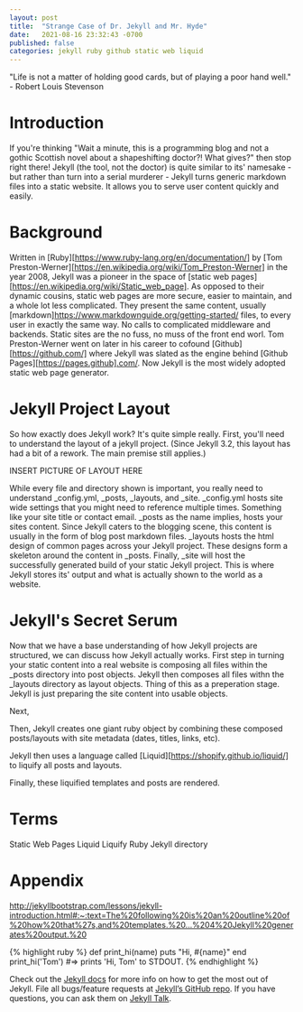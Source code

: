 ```yaml
---
layout: post
title:  "Strange Case of Dr. Jekyll and Mr. Hyde"
date:   2021-08-16 23:32:43 -0700
published: false
categories: jekyll ruby github static web liquid
---
```


"Life is not a matter of holding good cards, but of playing a poor hand well." - Robert Louis Stevenson

# Introduction
If you're thinking "Wait a minute, this is a programming blog and not a gothic Scottish novel about a shapeshifting doctor?! What gives?" then stop right there!
Jekyll (the tool, not the doctor) is quite similar to its' namesake - but rather than turn into a serial murderer - Jekyll turns generic markdown files into a static website. It allows you to serve user content quickly and easily.

# Background
Written in [Ruby][https://www.ruby-lang.org/en/documentation/] by [Tom Preston-Werner][https://en.wikipedia.org/wiki/Tom_Preston-Werner] in the year 2008, Jekyll was a pioneer in the space of [static web pages][https://en.wikipedia.org/wiki/Static_web_page]. As opposed to their dynamic cousins, static web pages are more secure, easier to maintain, and a whole lot less complicated. They present the same content, usually [markdown]https://www.markdownguide.org/getting-started/ files, to every user in exactly the same way. No calls to complicated middleware and backends. Static sites are the no fuss, no muss of the front end worl. Tom Preston-Werner went on later in his career to cofound [Github][https://github.com/] where Jekyll was slated as the engine behind [Github Pages][https://pages.github].com/. Now Jekyll is the most widely adopted static web page generator.

# Jekyll Project Layout
So how exactly does Jekyll work? It's quite simple really. First, you'll need to understand the layout of a jekyll project. (Since Jekyll 3.2, this layout has had a bit of a rework. The main premise still applies.)

INSERT PICTURE OF LAYOUT HERE

While every file and directory shown is important, you really need to understand _config.yml, _posts, _layouts, and _site.
_config.yml hosts site wide settings that you might need to reference multiple times. Something like your site title or contact email.
_posts as the name implies, hosts your sites content. Since Jekyll caters to the blogging scene, this content is usually in the form of blog post markdown files.
_layouts hosts the html design of common pages across your Jekyll project. These designs form a skeleton around the content in _posts.
Finally, _site will host the successfully generated build of your static Jekyll project. This is where Jekyll stores its' output and what is actually shown to the world as a website.

# Jekyll's Secret Serum
Now that we have a base understanding of how Jekyll projects are structured, we can discuss how Jekyll actually works. First step in turning your static content into a real website is composing all files within the _posts directory into post objects. Jekyll then composes all files withn the _layouts directory as layout objects. Thing of this as a preperation stage. Jekyll is just preparing the site content into usable objects.

Next,

Then, Jekyll creates one giant ruby object by combining these composed posts/layouts with site metadata (dates, titles, links, etc).

Jekyll then uses a language called [Liquid][https://shopify.github.io/liquid/] to liquify all posts and layouts.

Finally, these liquified templates and posts are rendered.

# Terms
Static Web Pages
Liquid
Liquify
Ruby
Jekyll
directory

# Appendix
http://jekyllbootstrap.com/lessons/jekyll-introduction.html#:~:text=The%20following%20is%20an%20outline%20of%20how%20that%27s,and%20templates.%20...%204%20Jekyll%20generates%20output.%20

{% highlight ruby %}
def print_hi(name)
  puts "Hi, #{name}"
end
print_hi('Tom')
#=> prints 'Hi, Tom' to STDOUT.
{% endhighlight %}

Check out the [Jekyll docs][jekyll-docs] for more info on how to get the most out of Jekyll. File all bugs/feature requests at [Jekyll’s GitHub repo][jekyll-gh]. If you have questions, you can ask them on [Jekyll Talk][jekyll-talk].

[jekyll-docs]: https://jekyllrb.com/docs/home
[jekyll-gh]:   https://github.com/jekyll/jekyll
[jekyll-talk]: https://talk.jekyllrb.com/
